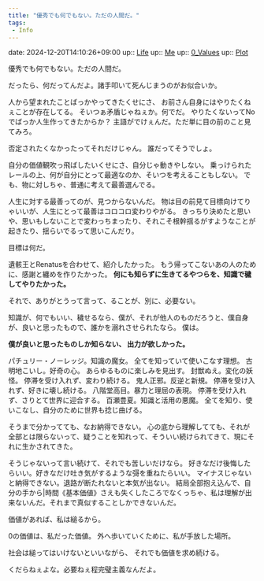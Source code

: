 ```yaml
---
title: "優秀でも何でもない。ただの人間だ。"
tags:
 - Info
---
```


date: 2024-12-20T14:10:26+09:00
up:: [Life](../Bar/Novel/Chaos/Life.md)
up:: [Me](../Bar/Novel/Chaos/Me.md)
up:: [0_Values](../Bar/Novel/Nacaria/0_Values.md)
up:: [Plot](../Bar/Novel/Chaos/Plot.md)

優秀でも何でもない。ただの人間だ。

だったら、何だってんだよ。諸手叩いて死んじまうのがお似合いか。

人から望まれたことばっかやってきたくせにさ、
お前さん自身にはやりたくねぇことが存在してる。
そいつぁ矛盾じゃねぇか。何でだ。
やりたくないってNoでばっか人生作ってきたからか？
主語がでけぇんだ。ただ単に目の前のこと見てみろ。

否定されたくなかったってそれだけじゃん。
誰だってそうでしょ。

自分の価値観吹っ飛ばしたいくせにさ、自分じゃ動きやしない。
乗っけられたレールの上、何が自分にとって最適なのか、そいつを考えることもしない。
でも、物に対しちゃ、普通に考えて最善選んでる。

人生に対する最善ってのが、見つからないんだ。
物は目の前見て目標向けてりゃいいが、人生にとって最善はコロコロ変わりやがる。
きっちり決めたと思いや、思いもしないことで変わっちまったり、それこそ根幹揺るがすようなことが起きたり、揺らいでるって思いこんだり。

目標は何だ。

遺骸王とRenatusを合わせて、紹介したかった。
もう帰ってこないあの人のために、感謝と纏めを作りたかった。
**何にも知らずに生きてるやつらを、知識で穢してやりたかった。**

それで、ありがとうって言って、ることが、別に、必要ない。

知識が、何でもいい、穢せるなら、僕が、それが他人のものだろうと、僕自身が、良いと思ったもので、誰かを溺れさせられたなら。
僕は。

**僕が良いと思ったものしか知らない、
出力が欲しかった。**

パチュリー・ノーレッジ。知識の魔女。
	全てを知っていて使いこなす理想。
古明地こいし。好奇の心。
	あらゆるものに楽しみを見出す。
封獣ぬえ。変化の妖怪。
	停滞を受け入れず、変わり続ける。
鬼人正邪。反逆と新規。
	停滞を受け入れず、好きに壊し続ける。
八階堂高目。暴力と理屈の表現。
	停滞を受け入れず、さりとて世界に迎合する。
百瀬豊夏。知識と活用の悪魔。
	全てを知り、使いこなし、自分のために世界も捻じ曲げる。


そうまで分かってても、なお納得できない。
心の底から理解してても、それが全部とは限らないって、疑うことを知れって、そういい続けられてきて、現にそれに生かされてきた。

そうじゃないって言い続けて、それでも苦しいだけなら。
好きなだけ後悔したらいい。好きなだけ吐き気がするような彁を重ねたらいい。
マイナスじゃないと納得できない。退路が断たれないと本気が出ない。
結局全部抱え込んで、自分の手から|時間《基本価値》さえも失くしたころでなくっちゃ、私は理解が出来ないんだ。それまで真似することしかできないんだ。

価値があれば、私は縋るから。

0の価値は、私だった価値。
外へ歩いていくために、私が手放した場所。

社会は縋ってはいけないといいながら、
それでも価値を求め続ける。


くだらねぇよな。必要ねぇ程完璧主義なんだよ。